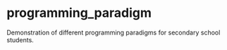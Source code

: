 # programming_paradigm
Demonstration of different programming paradigms for secondary school students.
